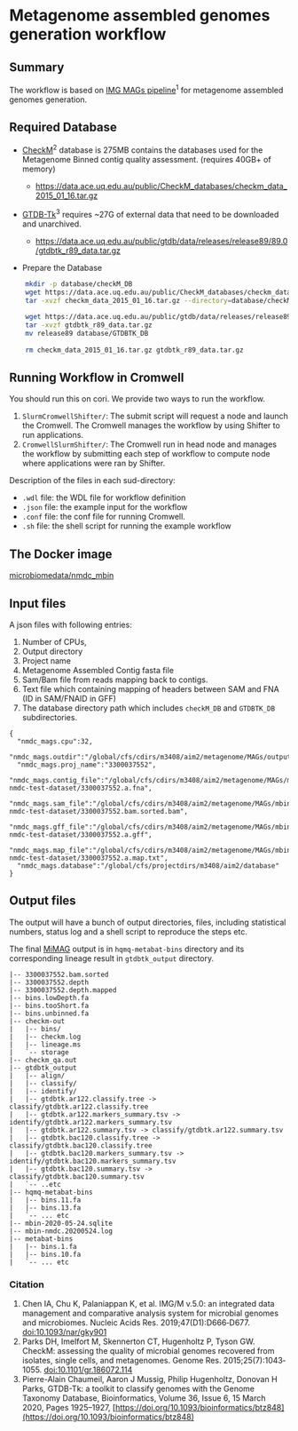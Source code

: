 #  Metagenome assembled genomes generation workflow

## Summary

The workflow is based on [IMG MAGs pipeline](https://www.ncbi.nlm.nih.gov/pmc/articles/PMC6323987/)<sup>1</sup> for metagenome assembled genomes generation.

## Required Database

* [CheckM](https://www.ncbi.nlm.nih.gov/pmc/articles/PMC4484387/)<sup>2</sup> database is 275MB contains the databases used for the Metagenome Binned contig quality assessment. (requires 40GB+ of memory) 
    * https://data.ace.uq.edu.au/public/CheckM_databases/checkm_data_2015_01_16.tar.gz

* [GTDB-Tk](https://doi.org/10.1093/bioinformatics/btz848)<sup>3</sup> requires ~27G of external data that need to be downloaded and unarchived.
    * https://data.ace.uq.edu.au/public/gtdb/data/releases/release89/89.0/gtdbtk_r89_data.tar.gz

* Prepare the Database
```bash
    mkdir -p database/checkM_DB 
    wget https://data.ace.uq.edu.au/public/CheckM_databases/checkm_data_2015_01_16.tar.gz
    tar -xvzf checkm_data_2015_01_16.tar.gz --directory=database/checkM_DB
    
    wget https://data.ace.uq.edu.au/public/gtdb/data/releases/release89/89.0/gtdbtk_r89_data.tar.gz
    tar -xvzf gtdbtk_r89_data.tar.gz
    mv release89 database/GTDBTK_DB
    
    rm checkm_data_2015_01_16.tar.gz gtdbtk_r89_data.tar.gz
```

## Running Workflow in Cromwell
You should run this on cori. We provide two ways to run the workflow.  
1. `SlurmCromwellShifter/`: The submit script will request a node and launch the Cromwell.  The Cromwell manages the workflow by using Shifter to run applications. 
2. `CromwellSlurmShifter/`: The Cromwell run in head node and manages the workflow by submitting each step of workflow to compute node where applications were ran by Shifter.

Description of the files in each sud-directory:
 - `.wdl` file: the WDL file for workflow definition
 - `.json` file: the example input for the workflow
 - `.conf` file: the conf file for running Cromwell.
 - `.sh` file: the shell script for running the example workflow

## The Docker image 

[microbiomedata/nmdc_mbin](https://hub.docker.com/r/microbiomedata/nmdc_mbin)

## Input files

A json files with following entries:

1. Number of CPUs, 
2. Output directory
3. Project name
4. Metagenome Assembled Contig fasta file
5. Sam/Bam file from reads mapping back to contigs.
6. Text file which containing mapping of headers between SAM and FNA (ID in SAM/FNA<tab>ID in GFF)
7. The database directory path which includes `checkM_DB` and `GTDBTK_DB` subdirectories. 

```
{
  "nmdc_mags.cpu":32,
  "nmdc_mags.outdir":"/global/cfs/cdirs/m3408/aim2/metagenome/MAGs/output",
  "nmdc_mags.proj_name":"3300037552",
  "nmdc_mags.contig_file":"/global/cfs/cdirs/m3408/aim2/metagenome/MAGs/mbin-nmdc-test-dataset/3300037552.a.fna",
  "nmdc_mags.sam_file":"/global/cfs/cdirs/m3408/aim2/metagenome/MAGs/mbin-nmdc-test-dataset/3300037552.bam.sorted.bam",
  "nmdc_mags.gff_file":"/global/cfs/cdirs/m3408/aim2/metagenome/MAGs/mbin-nmdc-test-dataset/3300037552.a.gff",
  "nmdc_mags.map_file":"/global/cfs/cdirs/m3408/aim2/metagenome/MAGs/mbin-nmdc-test-dataset/3300037552.a.map.txt",
  "nmdc_mags.database":"/global/cfs/projectdirs/m3408/aim2/database"
}
```

## Output files

The output will have a bunch of output directories, files, including statistical numbers, status log and a shell script to reproduce the steps etc. 

The final [MiMAG](https://www.nature.com/articles/nbt.3893#Tab1) output is in `hqmq-metabat-bins` directory and its corresponding lineage result in `gtdbtk_output` directory.

```
|-- 3300037552.bam.sorted
|-- 3300037552.depth
|-- 3300037552.depth.mapped
|-- bins.lowDepth.fa
|-- bins.tooShort.fa
|-- bins.unbinned.fa
|-- checkm-out
|   |-- bins/
|   |-- checkm.log
|   |-- lineage.ms
|   `-- storage
|-- checkm_qa.out
|-- gtdbtk_output
|   |-- align/
|   |-- classify/
|   |-- identify/
|   |-- gtdbtk.ar122.classify.tree -> classify/gtdbtk.ar122.classify.tree
|   |-- gtdbtk.ar122.markers_summary.tsv -> identify/gtdbtk.ar122.markers_summary.tsv
|   |-- gtdbtk.ar122.summary.tsv -> classify/gtdbtk.ar122.summary.tsv
|   |-- gtdbtk.bac120.classify.tree -> classify/gtdbtk.bac120.classify.tree
|   |-- gtdbtk.bac120.markers_summary.tsv -> identify/gtdbtk.bac120.markers_summary.tsv
|   |-- gtdbtk.bac120.summary.tsv -> classify/gtdbtk.bac120.summary.tsv
|   `-- ..etc 
|-- hqmq-metabat-bins
|   |-- bins.11.fa
|   |-- bins.13.fa
|   `-- ... etc 
|-- mbin-2020-05-24.sqlite
|-- mbin-nmdc.20200524.log
|-- metabat-bins
|   |-- bins.1.fa
|   |-- bins.10.fa
|   `-- ... etc 
```

### Citation
1. Chen IA, Chu K, Palaniappan K, et al. IMG/M v.5.0: an integrated data management and comparative analysis system for microbial genomes and microbiomes. Nucleic Acids Res. 2019;47(D1):D666‐D677. [doi:10.1093/nar/gky901](https://www.ncbi.nlm.nih.gov/pmc/articles/PMC6323987/)
2. Parks DH, Imelfort M, Skennerton CT, Hugenholtz P, Tyson GW. CheckM: assessing the quality of microbial genomes recovered from isolates, single cells, and metagenomes. Genome Res. 2015;25(7):1043‐1055. [doi:10.1101/gr.186072.114](https://www.ncbi.nlm.nih.gov/pmc/articles/PMC4484387/)
3. Pierre-Alain Chaumeil, Aaron J Mussig, Philip Hugenholtz, Donovan H Parks, GTDB-Tk: a toolkit to classify genomes with the Genome Taxonomy Database, Bioinformatics, Volume 36, Issue 6, 15 March 2020, Pages 1925–1927, [https://doi.org/10.1093/bioinformatics/btz848](https://doi.org/10.1093/bioinformatics/btz848)
